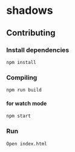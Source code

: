 # shadows

## Contributing

### Install dependencies

    npm install

### Compiling

    npm run build

#### for watch mode

    npm start

### Run

    Open index.html

